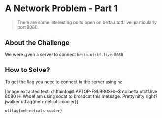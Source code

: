 # A Network Problem - Part 1
> There are some interesting ports open on betta.utctf.live, particularly port 8080.

## About the Challenge
We were given a server to connect `betta.utctf.live:8080`

## How to Solve?
To get the flag you need to connect to the server using `nc`


[Image extracted text: daffainfo@LAPTOP-F9LBRGSH:~$
nc
betta.utctf.live 8080
Hi Wade!
am
using socat
to broadcat this message. Pretty nifty right?
jwalker utflag{meh-netcats-cooler}]


```
utflag{meh-netcats-cooler}
```